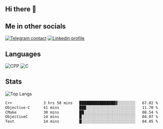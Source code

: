 ## Hi there 👋

## Me in other socials
[![Telegram contact][telegram_badge]][telegram_link]
[![Linkedin profile][linkedin_badge]][linkedin_link]
<!-- [![My CV][CV]][CV_path] -->

## Languages
![CPP](https://img.shields.io/badge/-C++-000?&logo=c%2B%2B)
![C](https://img.shields.io/badge/-C-000?&logo=c)


## Stats
![Top Langs](https://github-readme-stats.vercel.app/api/top-langs/?username=Winlogon-exe&size_weight=0.5&count_weight=0.5&bg_color=000000&title_color=ffffff&text_color=ffffff)

<!--START_SECTION:waka-->

```txt
C++              3 hrs 58 mins   ████████████████▓░░░░░░░░   67.02 %
Objective-C      41 mins         ███░░░░░░░░░░░░░░░░░░░░░░   11.70 %
CMake            30 mins         ██░░░░░░░░░░░░░░░░░░░░░░░   08.54 %
ObjectiveC       14 mins         █░░░░░░░░░░░░░░░░░░░░░░░░   04.07 %
Text             14 mins         █░░░░░░░░░░░░░░░░░░░░░░░░   04.05 %
```

<!--END_SECTION:waka-->

<!-- [CV_path]: path
[CV]: https://img.shields.io/badge/CV-D3182A?style=for-the-badge&logoColor=white -->

[telegram_link]: https://t.me/winlogon_exe
[telegram_badge]: https://img.shields.io/badge/Telegram-000?style=for-the-badge&logo=telegram&logoColor=white

[linkedin_link]: https://www.linkedin.com/in/winlogon/
[linkedin_badge]: https://img.shields.io/badge/LinkedIn-000?style=for-the-badge&logo=linkedin&logoColor=white




